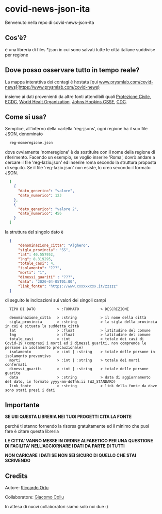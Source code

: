 # covid-news-json-ita

Benvenuto nella repo di covid-news-json-ita

## Cos'è?

è una libreria di files *.json in cui sono salvati tutte le città italiane suddivise per regione

## Dove posso osservare tutto in tempo reale?

La mappa interattiva dei contagi è hostata [qui www.prysmlab.com/covid-news](https://www.prysmlab.com/covid-news)

insieme ai dati provenienti da altre fonti attendibili quali [Protezione Civile](https://www.protezionecivile.it/attivita-rischi/rischio-sanitario/emergenze/coronavirus),
[ECDC](https://www.ecdc.europa.eu/en/geographical-distribution-2019-ncov-cases), [World Healt Organization](https://www.who.int/emergencies/diseases/novel-coronavirus-2019/situation-reports), 
[Johns Hopkins CSSE](https://systems.jhu.edu/), [CDC](https://www.cdc.gov/coronavirus/2019-ncov/index.html).

## Come si usa?

Semplice, all'interno della cartella 'reg-jsons', ogni regione ha il suo file JSON, denominato

```bash
  reg-nomeregione.json
```
dove ovviamente 'nomeregione' è da sostituire con il nome della regione di riferimento.
Facendo un esempio, se voglio inserire 'Roma', dovrò andare a cercare il file 'reg-lazio.json' ed inserire roma secondo la struttura proposta di seguito.
Se il file 'reg-lazio.json' non esiste, lo creo secondo il formato JSON.

```json
  [
    {
      "dato_generico": "valore",
      "dato_numerico": 123
    },
    {
      "dato_generico": "valore 2",
      "dato_numerico": 456
    }
  ]
```

la struttura del singolo dato è

```json
  {
      "denominazione_citta": "Alghero",
      "sigla_provincia": "SS",
      "lat": 40.557952,
      "lng": 8.319295,
      "totale_casi": 4,
      "isolamento": "???",
      "morti": "1",
      "dimessi_guariti" : "???",
      "data": "2020-04-05T01:00",
      "link_fonte": "https://www.xxxxxxxxx.it/zzzzz"
  }
```

di seguito le indicazioni sui valori dei singoli campi

```
  TIPO DI DATO          > :FORMATO          > DESCRIZIONE
  
  denominazione_citta   > :string           > il nome della città
  sigla_provincia       > :string           > la sigla della provincia in cui è situata la suddetta città
  lat                   > :float            > latitudine del comune
  lng                   > :float            > latitudine del comune
  totale_casi           > :int              > totale dei casi di Covid-19 (compresi i morti ed i dimessi guariti, non comprende le persone in isolamento precauzionale)
  isolamento            > :int | :string    > totale delle persone in isolamento preventivo
  morti                 > :int | :string    > totale dei morti confermati
  dimessi_guariti       > :int | :string    > totale delle persone guarite
  data                  > :string           > data di aggiornamento del dato, in formato yyyy-mm-ddThh:ii (W3_STANDARD)
  link_fonte            > :string           > link della fonte da dove sono stati presi i dati
```

## Importante

**SE USI QUESTA LIBRERIA NEI TUOI PROGETTI CITA LA FONTE**

perché ti stanno fornendo la risorsa gratuitamente ed il minimo che puoi fare è citare questa libreria

**LE CITTA' VANNO MESSE IN ORDINE ALFABETICO PER UNA QUESTIONE DI FACILITA' NELL'AGGIORNARE I DATI DA PARTE DI TUTTI**

**NON CARICARE I DATI SE NON SEI SICURO DI QUELLO CHE STAI SCRIVENDO**

## Credits

Autore: [Riccardo Ortu](https://www.instagram.com/rikozz_)

Collaboratore: [Giacomo Collu](https://www.instagram.com/giacomo_collu)


In attesa di nuovi collaboratori siamo solo noi due :)
